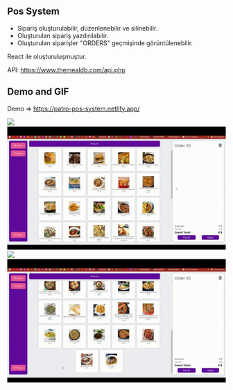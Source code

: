 ## Pos System 
- Sipariş oluşturulabilir, düzenlenebilir ve silinebilir.
- Oluşturulan sipariş yazdırılabilir.
- Oluşturulan siparişler "ORDERS" geçmişinde görüntülenebilir.

React ile oluşturuluşmuştur.

API: https://www.themealdb.com/api.php
## Demo and GIF
Demo => https://patro-pos-system.netlify.app/

![](https://github.com/samettekin01/pos-system/blob/master/gifs/pos-system-1.gif)
![](https://github.com/samettekin01/pos-system/blob/master/gifs/pos-system-2.gif)
![](https://github.com/samettekin01/pos-system/blob/master/gifs/pos-system-3.gif)
![](https://github.com/samettekin01/pos-system/blob/master/gifs/pos-system-4.gif)
